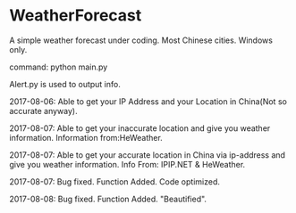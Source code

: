 # WeatherForecast
A simple weather forecast under coding. Most Chinese cities. Windows only.

command: python main.py

Alert.py is used to output info.

2017-08-06: Able to get your IP Address and your Location in China(Not so accurate anyway).

2017-08-07: Able to get your inaccurate location and give you weather information. Information from:HeWeather.

2017-08-07: Able to get your accurate location in China via ip-address and give you weather information. Info From: IPIP.NET & HeWeather.

2017-08-07: Bug fixed. Function Added. Code optimized.

2017-08-08: Bug fixed. Function Added. "Beautified".
